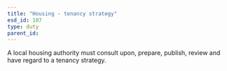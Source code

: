 ```yaml
---
title: "Housing - tenancy strategy"
esd_id: 107
type: duty
parent_id:  
---
```


A local housing authority must consult upon, prepare, publish, review and have regard to a tenancy strategy.

